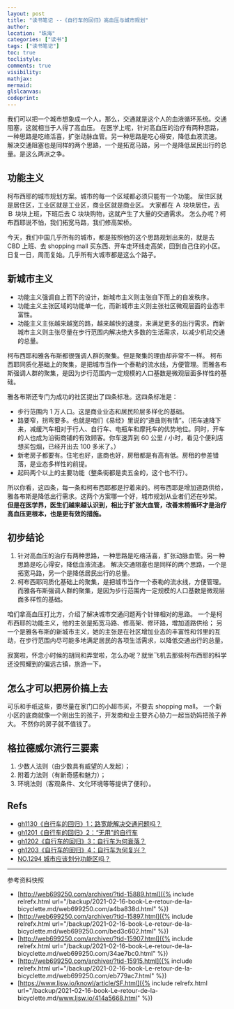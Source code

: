 ```yaml
---
layout: post
title: "读书笔记 --《自行车的回归》高血压与城市规划"
author:
location: "珠海"
categories: ["读书"]
tags: ["读书笔记"]
toc: true
toclistyle:
comments: true
visibility:
mathjax:
mermaid:
glslcanvas:
codeprint:
---
```


我们可以把一个城市想象成一个人。那么，交通就是这个人的血液循环系统。交通阻塞，这就相当于人得了高血压。
在医学上呢，针对高血压的治疗有两种思路，一种思路是吃络活喜，扩张动脉血管。另一种思路是吃心得安，降低血液流速。
解决交通阻塞也是同样的两个思路，一个是拓宽马路，另一个是降低居民出行的总量。是这么两派之争。


## 功能主义

柯布西耶的城市规划方案。城市的每一个区域都必须只能有一个功能。
居住区就是居住区，工业区就是工业区，商业区就是商业区。
大家都在 Ａ 块块居住，去 Ｂ 块块上班，下班后去 C 块块购物，这就产生了大量的交通需求。
怎么办呢？柯布西耶说不怕，我们拓宽马路，我们修高架桥。

今天，我们中国几乎所有的城市，都是按照他的这个思路规划出来的，就是去 CBD 上班、去 shopping mall 买东西、开车走环线走高架，回到自己住的小区。
日复一日，周而复始。几乎所有大城市都是这么个路子。


## 新城市主义

* 功能主义强调自上而下的设计，新城市主义则主张自下而上的自发秩序。
* 功能主义主张区域的功能单一化，而新城市主义则主张社区微观层面的业态丰富性。
* 功能主义主张越来越宽的路，越来越快的速度，来满足更多的出行需求。而新城市主义则主张尽量在步行范围内解决绝大多数的生活需求，以减少机动交通的总量。

柯布西耶和雅各布斯都很强调人群的聚集。但是聚集的理由却非常不一样。
柯布西耶同质化基础上的聚集，是把城市当作一个泰勒的流水线，方便管理。而雅各布斯强调人群的聚集，是因为步行范围内一定规模的人口基数是微观层面多样性的基础。

雅各布斯还专门为成功的社区提出了四条标准。这四条标准是：

* 步行范围内 1 万人口。这是商业业态和居民阶层多样化的基础。
* 路要窄，拐弯要多。也就是咱们《易经》里说的“道曲则有情”。（把车速降下来，减缓汽车相对于行人、自行车、电瓶车和摩托车的优势地位。同时，开车的人也成为沿街商铺的有效顾客。你车速弄到 60 公里 / 小时，看见个便利店想买包烟，已经开出去 100 多米了。）
* 新老房子都要有。住宅也好，底商也好，房租都是有高有低。房租的参差错落，是业态多样性的前提。
* 起码两个以上的主要功能（整条街都是卖五金的，这个也不行）。

所以你看，这四条，每一条和柯布西耶都是拧着来的。柯布西耶是增加道路供给，雅各布斯是降低出行需求。这两个方案哪一个好，城市规划从业者们还在吵架。
**但是在医学界，医生们越来越认识到，相比于扩张大血管，改善末梢循环才是治疗高血压更根本，也是更有效的措施。**


## 初步结论

1. 针对高血压的治疗有两种思路，一种思路是吃络活喜，扩张动脉血管。另一种思路是吃心得安，降低血液流速。
    解决交通阻塞也是同样的两个思路，一个是拓宽马路，另一个是降低居民出行的总量。
2. 柯布西耶同质化基础上的聚集，是把城市当作一个泰勒的流水线，方便管理。
    而雅各布斯强调人群的聚集，是因为步行范围内一定规模的人口基数是微观层面多样性的基础。

咱们拿高血压打比方，介绍了解决城市交通问题两个针锋相对的思路。
一个是柯布西耶的功能主义，他的主张是拓宽马路、修高架、修环路，增加道路供给；
另一个是雅各布斯的新城市主义，她的主张是在社区增加业态的丰富性和邻里的互动，在步行范围内尽可能多地满足居民的各项生活需求，以降低交通出行的总量。

寂寞啦，怀念小时候的胡同和弄堂啦，怎么办呢？就坐飞机去那些柯布西耶的科学还没照耀到的偏远古镇，旅游一下。


## 怎么才可以把房价搞上去

可乐和手纸这些，要尽量在家门口的小超市买，不要去 shopping mall。
一个新小区的底商就像一个刚出生的孩子，开发商和业主要齐心协力一起当奶妈把孩子养大。
不然你的房子就不值钱了。


## 格拉德威尔流行三要素

1. 少数人法则（由少数具有威望的人发起）；
2. 附着力法则（有新奇感和魅力）；
3. 环境法则（客观条件、文化环境等等提供了便利）。


## Refs

* [gh1130《自行车的回归》1：路宽能解决交通问题吗？](http://web699250.com/archiver/?tid-15889.html)
* [gh1201《自行车的回归》2：“无用”的自行车](http://web699250.com/archiver/?tid-15897.html)
* [gh1202《自行车的回归》3：自行车为何衰落？](http://web699250.com/archiver/?tid-15907.html)
* [gh1203《自行车的回归》4：自行车为何复兴？](http://web699250.com/archiver/?tid-15915.html)
* [NO.1294 城市应该划分功能区吗？](https://www.ljsw.io/knowl/article/SF.html)

<hr class='reviewline'/>
<p class='reviewtip'><script type='text/javascript' src='{% include relref.html url="/assets/reviewjs/blogs/2021-02-16-book-Le-retour-de-la-bicyclette.md.js" %}'></script></p>
<font class='ref_snapshot'>参考资料快照</font>

- [http://web699250.com/archiver/?tid-15889.html]({% include relrefx.html url="/backup/2021-02-16-book-Le-retour-de-la-bicyclette.md/web699250.com/a4ba838d.html" %})
- [http://web699250.com/archiver/?tid-15897.html]({% include relrefx.html url="/backup/2021-02-16-book-Le-retour-de-la-bicyclette.md/web699250.com/bed3c602.html" %})
- [http://web699250.com/archiver/?tid-15907.html]({% include relrefx.html url="/backup/2021-02-16-book-Le-retour-de-la-bicyclette.md/web699250.com/34ae7bc0.html" %})
- [http://web699250.com/archiver/?tid-15915.html]({% include relrefx.html url="/backup/2021-02-16-book-Le-retour-de-la-bicyclette.md/web699250.com/eb779ac7.html" %})
- [https://www.ljsw.io/knowl/article/SF.html]({% include relrefx.html url="/backup/2021-02-16-book-Le-retour-de-la-bicyclette.md/www.ljsw.io/414a5668.html" %})
